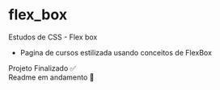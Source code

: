 # flex_box
Estudos de CSS - Flex box

- Pagina de cursos estilizada usando conceitos de FlexBox

Projeto Finalizado ✅ <br>
Readme em andamento 🚧
